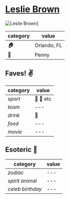 # [Leslie Brown](https://github.com/starspace1)

![Leslie Brown](https://avatars3.githubusercontent.com/u/1656401?v=3&s=400)]

| category | value |
|-----------|-------|
| _:house:_ | Orlando, FL |
|  :dog:    | Penny |

## Faves! :v:

| category | value |
|----------|--------|
| _sport_  | :football: :basketball: etc |
| _team_   | --- |
| _drink_  | :beer:                      |
| _food_   | --- |
| _movie_  | --- |

## Esoteric :crystal_ball:

| category | value |
|----------|-------|
| _zodiac_ | --- |
| _spirit animal_ | --- |
| _celeb birthday_ | --- |
